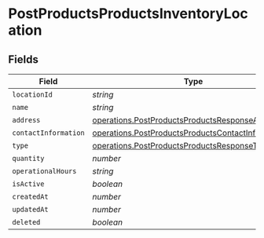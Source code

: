 # PostProductsProductsInventoryLocation


## Fields

| Field                                                                                                                    | Type                                                                                                                     | Required                                                                                                                 | Description                                                                                                              |
| ------------------------------------------------------------------------------------------------------------------------ | ------------------------------------------------------------------------------------------------------------------------ | ------------------------------------------------------------------------------------------------------------------------ | ------------------------------------------------------------------------------------------------------------------------ |
| `locationId`                                                                                                             | *string*                                                                                                                 | :heavy_minus_sign:                                                                                                       | N/A                                                                                                                      |
| `name`                                                                                                                   | *string*                                                                                                                 | :heavy_minus_sign:                                                                                                       | N/A                                                                                                                      |
| `address`                                                                                                                | [operations.PostProductsProductsResponseAddress](../../models/operations/postproductsproductsresponseaddress.md)         | :heavy_minus_sign:                                                                                                       | N/A                                                                                                                      |
| `contactInformation`                                                                                                     | [operations.PostProductsProductsContactInformation](../../models/operations/postproductsproductscontactinformation.md)[] | :heavy_minus_sign:                                                                                                       | N/A                                                                                                                      |
| `type`                                                                                                                   | [operations.PostProductsProductsResponseType](../../models/operations/postproductsproductsresponsetype.md)               | :heavy_minus_sign:                                                                                                       | N/A                                                                                                                      |
| `quantity`                                                                                                               | *number*                                                                                                                 | :heavy_minus_sign:                                                                                                       | N/A                                                                                                                      |
| `operationalHours`                                                                                                       | *string*                                                                                                                 | :heavy_minus_sign:                                                                                                       | N/A                                                                                                                      |
| `isActive`                                                                                                               | *boolean*                                                                                                                | :heavy_minus_sign:                                                                                                       | N/A                                                                                                                      |
| `createdAt`                                                                                                              | *number*                                                                                                                 | :heavy_minus_sign:                                                                                                       | N/A                                                                                                                      |
| `updatedAt`                                                                                                              | *number*                                                                                                                 | :heavy_minus_sign:                                                                                                       | N/A                                                                                                                      |
| `deleted`                                                                                                                | *boolean*                                                                                                                | :heavy_minus_sign:                                                                                                       | N/A                                                                                                                      |